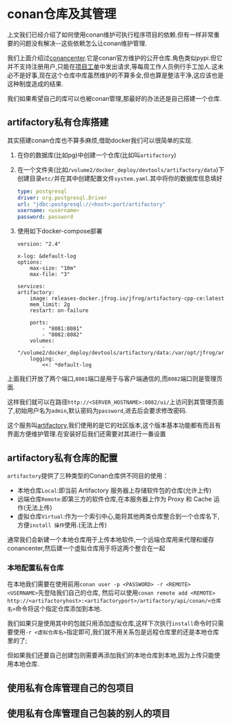 # conan仓库及其管理

上文我们已经介绍了如何使用conan维护可执行程序项目的依赖.但有一样非常重要的问题没有解决--这些依赖怎么让conan维护管理.

我们上面介绍过[conancenter](https://conan.io/center/).它是conan官方维护的公开仓库.角色类似pypi.但它并不支持注册用户,只能在[项目工单](https://github.com/conan-io/conan-center-index/issues)中发出请求,等每周工作人员例行手工加人.这未必不是好事,现在这个仓库中库虽然维护的不算多全,但也算是整洁干净,这应该也是这种制度造成的结果.

我们如果希望自己的库可以也被conan管理,那最好的办法还是自己搭建一个仓库.

## artifactory私有仓库搭建

其实搭建conan仓库也不算多麻烦,借助docker我们可以很简单的实现.

1. 在你的数据库(比如pg)中创建一个仓库(比如叫`artifactory`)

2. 在一个文件夹(比如`/volume2/docker_deploy/devtools/artifactory/data`)下创建目录`etc/`并在其中创建配置文件`system.yaml`.其中将你的数据库信息填好

    ```yaml
    type: postgresql
    driver: org.postgresql.Driver
    url: "jdbc:postgresql://<host>:port/artifactory"
    username: <username>
    password: password
    ```

3. 使用如下docker-compose部署

    ```compose
    version: "2.4"

    x-log: &default-log
    options:
        max-size: "10m"
        max-file: "3"

    services:
    artifactory:
        image: releases-docker.jfrog.io/jfrog/artifactory-cpp-ce:latest
        mem_limit: 2g
        restart: on-failure

        ports:
            - "8081:8081"
            - "8082:8082"
        volumes: 
            - "/volume2/docker_deploy/devtools/artifactory/data:/var/opt/jfrog/artifactory"
        logging:
            <<: *default-log

    ```

上面我们开放了两个端口,`8081`端口是用于与客户端通信的,而`8082`端口则是管理页面.

这样我们就可以在路径`http://<SERVER_HOSTNAME>:8082/ui/`上访问到其管理页面了,初始用户名为`admin`,默认密码为`password`,进去后会要求修改密码.

这个服务叫[artifactory](https://www.jfrog.com/confluence/display/JFROG/JFrog+Artifactory),我们使用的是它的社区版本,这个版本基本功能都有而且有界面方便维护管理.在安装好后我们还需要对其进行一番设置

## artifactory私有仓库的配置

`artifactory`提供了三种类型的Conan仓库供不同目的使用：

+ 本地仓库`Local`:即当前 Artifactory 服务器上存储软件包的仓库(允许上传)
+ 远端仓库`Remote`:即第三方的软件仓库,在本服务器上作为 Proxy 和 Cache 运作(无法上传)
+ 虚拟仓库`Virtual`:作为一个索引中心,能将其他两类仓库整合到一个仓库名下,方便`install 操作`使用.(无法上传)

通常我们会新建一个本地仓库用于上传本地软件,一个远端仓库用来代理和缓存conancenter,然后建一个虚拟仓库用于将这两个整合在一起

### 本地配置私有仓库

在本地我们需要在使用前用`conan user -p <PASSWORD> -r <REMOTE> <USERNAME>`先登陆我们自己的仓库,
然后可以使用`conan remote add <REMOTE> http://<artifactoryhost>:<artifactoryport>/artifactory/api/conan/<仓库名>`命令将这个指定仓库添加到本地.

我们如果只是使用其中的包就只用添加虚拟仓库,这样下次执行`install`命令时只需要使用`-r <虚拟仓库名>`指定即可,我们就不用关系包是远程仓库里的还是本地仓库里的了;

但如果我们还要自己创建包则需要再添加我们的本地仓库到本地,因为上传只能使用本地仓库.


## 使用私有仓库管理自己的包项目




## 使用私有仓库管理自己包装的别人的项目
